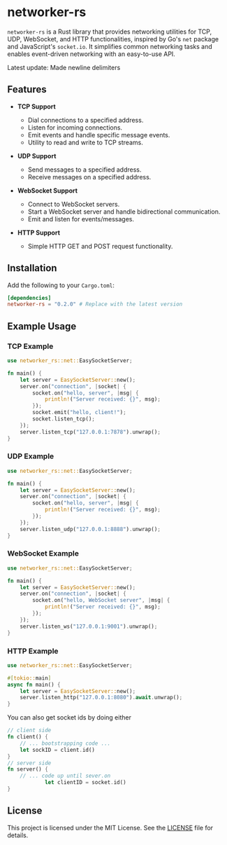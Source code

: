
# networker-rs

`networker-rs` is a Rust library that provides networking utilities for TCP, UDP, WebSocket, and HTTP functionalities, inspired by Go's `net` package and JavaScript's `socket.io`. It simplifies common networking tasks and enables event-driven networking with an easy-to-use API.

Latest update: Made newline delimiters

## Features

- **TCP Support**
  - Dial connections to a specified address.
  - Listen for incoming connections.
  - Emit events and handle specific message events.
  - Utility to read and write to TCP streams.

- **UDP Support**
  - Send messages to a specified address.
  - Receive messages on a specified address.

- **WebSocket Support**
  - Connect to WebSocket servers.
  - Start a WebSocket server and handle bidirectional communication.
  - Emit and listen for events/messages.

- **HTTP Support**
  - Simple HTTP GET and POST request functionality.

## Installation

Add the following to your `Cargo.toml`:

```toml
[dependencies]
networker-rs = "0.2.0" # Replace with the latest version
```

## Example Usage

### TCP Example

```rust
use networker_rs::net::EasySocketServer;

fn main() {
    let server = EasySocketServer::new();
    server.on("connection", |socket| {
        socket.on("hello, server", |msg| {
            println!("Server received: {}", msg);
        });
        socket.emit("hello, client!");
        socket.listen_tcp();
    });
    server.listen_tcp("127.0.0.1:7878").unwrap();
}
```

### UDP Example

```rust
use networker_rs::net::EasySocketServer;

fn main() {
    let server = EasySocketServer::new();
    server.on("connection", |socket| {
        socket.on("hello, server", |msg| {
            println!("Server received: {}", msg);
        });
    });
    server.listen_udp("127.0.0.1:8888").unwrap();
}
```

### WebSocket Example

```rust
use networker_rs::net::EasySocketServer;

fn main() {
    let server = EasySocketServer::new();
    server.on("connection", |socket| {
        socket.on("hello, WebSocket server", |msg| {
            println!("Server received: {}", msg);
        });
    });
    server.listen_ws("127.0.0.1:9001").unwrap();
}
```

### HTTP Example

```rust
use networker_rs::net::EasySocketServer;

#[tokio::main]
async fn main() {
    let server = EasySocketServer::new();
    server.listen_http("127.0.0.1:8080").await.unwrap();
}
```

You can also get socket ids by doing either
```rust
// client side
fn client() {
    // ... bootstrapping code ...
    let sockID = client.id()
}
// server side
fn server() {
    // ... code up until sever.on
            let clientID = socket.id()
}
```

## License

This project is licensed under the MIT License. See the [LICENSE](LICENSE) file for details.

